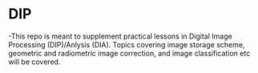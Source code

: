 # DIP
-This repo is meant to supplement practical lessons in Digital Image Processing (DIP)/Anlysis (DIA). Topics covering image storage scheme, geometric and radiometric image correction, and image classification etc will be covered.
